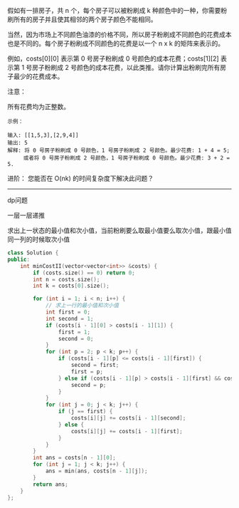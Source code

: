假如有一排房子，共 n 个，每个房子可以被粉刷成 k 种颜色中的一种，你需要粉刷所有的房子并且使其相邻的两个房子颜色不能相同。

当然，因为市场上不同颜色油漆的价格不同，所以房子粉刷成不同颜色的花费成本也是不同的。每个房子粉刷成不同颜色的花费是以一个 n x k 的矩阵来表示的。

例如，costs[0][0] 表示第 0 号房子粉刷成 0 号颜色的成本花费；costs[1][2] 表示第 1 号房子粉刷成 2 号颜色的成本花费，以此类推。请你计算出粉刷完所有房子最少的花费成本。

注意：

所有花费均为正整数。

```case
示例：

输入: [[1,5,3],[2,9,4]]
输出: 5
解释: 将 0 号房子粉刷成 0 号颜色，1 号房子粉刷成 2 号颜色。最少花费: 1 + 4 = 5;
     或者将 0 号房子粉刷成 2 号颜色，1 号房子粉刷成 0 号颜色。最少花费: 3 + 2 = 5.
```

进阶：
您能否在 O(nk) 的时间复杂度下解决此问题？

---

dp问题

一层一层递推

求出上一状态的最小值和次小值，当前粉刷要么取最小值要么取次小值，跟最小值同一列的时候取次小值

```cpp
class Solution {
public:
    int minCostII(vector<vector<int>> &costs) {
        if (costs.size() == 0) return 0;
        int n = costs.size();
        int k = costs[0].size();

        for (int i = 1; i < n; i++) {
            // 求上一行的最小值和次小值
            int first = 0;
            int second = 1;
            if (costs[i - 1][0] > costs[i - 1][1]) {
                first = 1;
                second = 0;
            }
            for (int p = 2; p < k; p++) {
                if (costs[i - 1][p] <= costs[i - 1][first]) {
                    second = first;
                    first = p;
                } else if (costs[i - 1][p] > costs[i - 1][first] && costs[i - 1][p] < costs[i - 1][second]) {
                    second = p;
                }
            }
            for (int j = 0; j < k; j++) {
                if (j == first) {
                    costs[i][j] += costs[i - 1][second];
                } else {
                    costs[i][j] += costs[i - 1][first];
                }
            }
        }
        int ans = costs[n - 1][0];
        for (int j = 1; j < k; j++) {
            ans = min(ans, costs[n - 1][j]);
        }
        return ans;
    }
};
```
